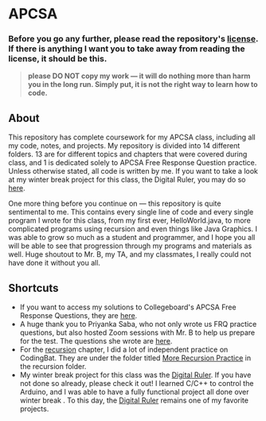 # APCSA  
### Before you go any further, please read the repository's [license](https://github.com/kayleyseow/APCSA/blob/master/LICENSE.md). If there is anything I want you to take away from reading the license, it should be this.
> **please DO NOT copy my work — it will do nothing more than harm you in the long run. Simply put, it is not the right way to learn how to code.**


## About  
This repository has complete coursework for my APCSA class, including all my code, notes, and projects. My repository is divided into 14 different folders. 13 are for different topics and chapters that were covered during class, and 1 is dedicated solely to APCSA Free Response Question practice. Unless otherwise stated, all code is written by me. If you want to take a look at my winter break project for this class, the Digital Ruler, you may do so [here](https://github.com/kayleyseow/Digital-Ruler).  

One more thing before you continue on — this repository is quite sentimental to me. This contains every single line of code and every single program I wrote for this class, from my first ever, HelloWorld.java, to more complicated programs using recursion and even things like Java Graphics. I was able to grow so much as a student and programmer, and I hope you all will be able to see that progression through my programs and materials as well. Huge shoutout to Mr. B, my TA, and my classmates, I really could not have done it without you all. 

## Shortcuts  
- If you want to access my solutions to Collegeboard's APCSA Free Response Questions, they are [here](https://github.com/kayleyseow/APCSA/tree/master/FRQ%20Practice/Collegeboard).
- A huge thank you to Priyanka Saba, who not only wrote us FRQ practice questions, but also hosted Zoom sessions with Mr. B to help us prepare for the test. The questions she wrote are [here](https://github.com/kayleyseow/APCSA/tree/master/FRQ%20Practice).
- For the [recursion](https://github.com/kayleyseow/APCSA/tree/master/12.%20Recursion) chapter, I did a lot of independent practice on CodingBat. They are under the folder titled [More Recursion Practice](https://github.com/kayleyseow/APCSA/tree/master/12.%20Recursion/More%20Recursion%20Practice) in the recursion folder.
- My winter break project for this class was the [Digital Ruler](https://github.com/kayleyseow/Digital-Ruler). If you have not done so already, please check it out! I learned C/C++ to control the Arduino, and I was able to have a fully functional project all done over winter break . To this day, the [Digital Ruler](https://github.com/kayleyseow/Digital-Ruler) remains one of my favorite projects.
